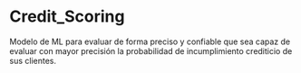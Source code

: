 # Credit_Scoring
Modelo de ML para evaluar de forma preciso y confiable que sea capaz de evaluar con mayor precisión la probabilidad de incumplimiento crediticio de sus clientes.
